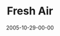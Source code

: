 ---
layout: message
category: message
series: "Room To Breathe"
title: "Fresh Air"
date: 2005-10-29-00-00
message_id: 96
---